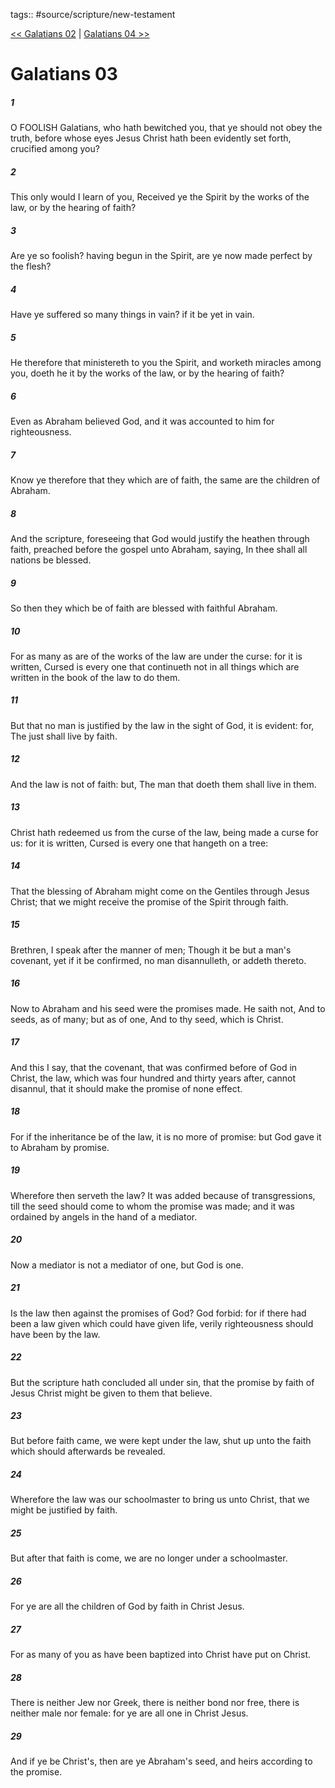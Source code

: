 tags:: #source/scripture/new-testament

[<< Galatians 02](/New_Testament/09_Galatians/Galatians_02.md) | [Galatians 04 >>](/New_Testament/09_Galatians/Galatians_04.md)

# Galatians 03

##### 1

O FOOLISH Galatians, who hath bewitched you, that ye should not obey the truth, before whose eyes Jesus Christ hath been evidently set forth, crucified among you?

##### 2

This only would I learn of you, Received ye the Spirit by the works of the law, or by the hearing of faith?

##### 3

Are ye so foolish? having begun in the Spirit, are ye now made perfect by the flesh?

##### 4

Have ye suffered so many things in vain? if it be yet in vain.

##### 5

He therefore that ministereth to you the Spirit, and worketh miracles among you, doeth he it by the works of the law, or by the hearing of faith?

##### 6

Even as Abraham believed God, and it was accounted to him for righteousness.

##### 7

Know ye therefore that they which are of faith, the same are the children of Abraham.

##### 8

And the scripture, foreseeing that God would justify the heathen through faith, preached before the gospel unto Abraham, saying, In thee shall all nations be blessed.

##### 9

So then they which be of faith are blessed with faithful Abraham.

##### 10

For as many as are of the works of the law are under the curse: for it is written, Cursed is every one that continueth not in all things which are written in the book of the law to do them.

##### 11

But that no man is justified by the law in the sight of God, it is evident: for, The just shall live by faith.

##### 12

And the law is not of faith: but, The man that doeth them shall live in them.

##### 13

Christ hath redeemed us from the curse of the law, being made a curse for us: for it is written, Cursed is every one that hangeth on a tree:

##### 14

That the blessing of Abraham might come on the Gentiles through Jesus Christ; that we might receive the promise of the Spirit through faith.

##### 15

Brethren, I speak after the manner of men; Though it be but a man's covenant, yet if it be confirmed, no man disannulleth, or addeth thereto.

##### 16

Now to Abraham and his seed were the promises made. He saith not, And to seeds, as of many; but as of one, And to thy seed, which is Christ.

##### 17

And this I say, that the covenant, that was confirmed before of God in Christ, the law, which was four hundred and thirty years after, cannot disannul, that it should make the promise of none effect.

##### 18

For if the inheritance be of the law, it is no more of promise: but God gave it to Abraham by promise.

##### 19

Wherefore then serveth the law? It was added because of transgressions, till the seed should come to whom the promise was made; and it was ordained by angels in the hand of a mediator.

##### 20

Now a mediator is not a mediator of one, but God is one.

##### 21

Is the law then against the promises of God? God forbid: for if there had been a law given which could have given life, verily righteousness should have been by the law.

##### 22

But the scripture hath concluded all under sin, that the promise by faith of Jesus Christ might be given to them that believe.

##### 23

But before faith came, we were kept under the law, shut up unto the faith which should afterwards be revealed.

##### 24

Wherefore the law was our schoolmaster to bring us unto Christ, that we might be justified by faith.

##### 25

But after that faith is come, we are no longer under a schoolmaster.

##### 26

For ye are all the children of God by faith in Christ Jesus.

##### 27

For as many of you as have been baptized into Christ have put on Christ.

##### 28

There is neither Jew nor Greek, there is neither bond nor free, there is neither male nor female: for ye are all one in Christ Jesus.

##### 29

And if ye be Christ's, then are ye Abraham's seed, and heirs according to the promise.
